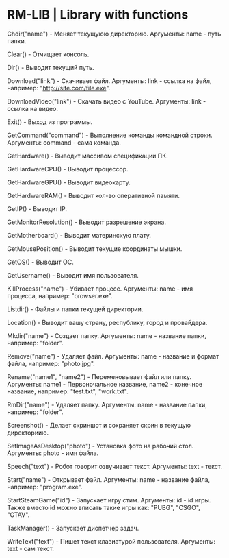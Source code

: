 # RM-LIB   |   Library with functions

Chdir("name") - Меняет текущуюю директорию. Аргументы: name - путь папки.

Clear() - Отчищает консоль.

Dir() - Выводит текущий путь.

Download("link") - Скачивает файл. Аргументы: link - ссылка на файл, например: "http://site.com/file.exe".

DownloadVideo("link") - Скачать видео с YouTube. Аргументы: link - ссылка на видео.

Exit() - Выход из программы.

GetCommand("command") - Выполнение команды командной строки. Аргументы: command - сама команда.

GetHardware() - Выводит массивом спецификации ПК.

GetHardwareCPU() - Выводит процессор.

GetHardwareGPU() - Выводит видеокарту.

GetHardwareRAM() - Выводит кол-во оперативной памяти.

GetIP() - Выводит IP.

GetMonitorResolution() - Выводит разрешение экрана.

GetMotherboard() - Выводит материнскую плату.

GetMousePosition() - Выводит текущие координаты мышки.

GetOS() - Выводит ОС.

GetUsername() - Выводит имя пользователя.

KillProcess("name") - Убивает процесс. Аргументы: name - имя процесса, например: "browser.exe".

Listdir() - Файлы и папки текущей директории.

Location() - Выводит вашу страну, республику, город и провайдера.

Mkdir("name") - Создает папку. Аргументы: name - название папки, например: "folder".

Remove("name") - Удаляет файл. Аргументы: name - название и формат файла, например: "photo.jpg".

Rename("name1", "name2") - Переменовывает файл или папку. Аргументы: name1 - Первоночальное название, name2 - конечное название, например: "test.txt", "work.txt".

RmDir("name") - Удаляет папку. Аргументы: name - название папки, например: "folder".

Screenshot() - Делает скриншот и сохраняет скрин в текущую директориию.

SetImageAsDesktop("photo") - Установка фото на рабочий стол. Аргументы: photo - имя файла.

Speech("text") - Робот говорит озвучивает текст. Аргументы: text - текст.

Start("name") - Открывает файл. Аргументы: name - название файла, например: "program.exe".

StartSteamGame("id") - Запускает игру стим. Аргументы: id - id игры. Также вместо id можно вписать такие игры как: "PUBG", "CSGO", "GTAV".

TaskManager() - Запускает диспетчер задач.

WriteText("text") - Пишет текст клавиатурой пользователя. Аргументы: text - сам текст.
